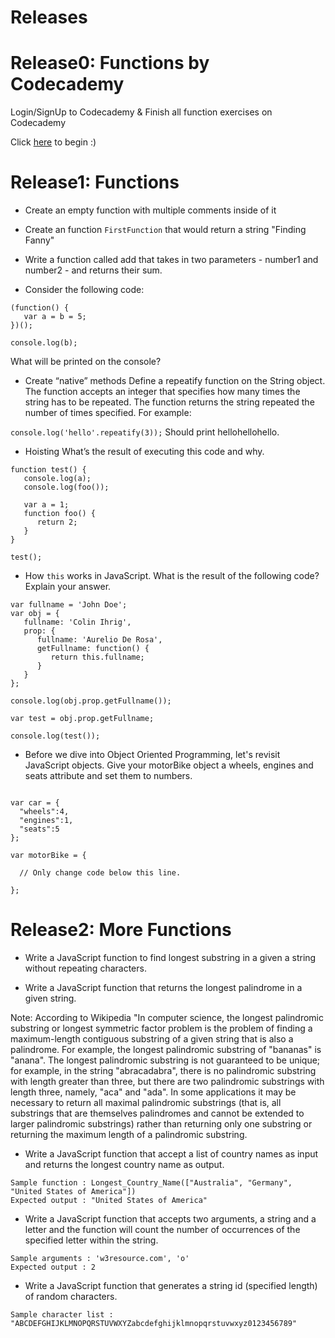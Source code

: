 # Releases

# Release0: Functions by Codecademy

Login/SignUp to Codecademy & Finish all function exercises on Codecademy

Click [here](https://www.codecademy.com/courses/functions-in-javascript-2-0/0/1) to begin :)

# Release1: Functions

- Create an empty function with multiple comments inside of it
- Create an function `FirstFunction` that would return a string "Finding Fanny"
- Write a function called add that takes in two parameters - number1 and number2 - and returns their sum.

- Consider the following code:
```
(function() {
   var a = b = 5;
})();

console.log(b);
```
What will be printed on the console?

- Create “native” methods
Define a repeatify function on the String object. The function accepts an integer that specifies how many times the string has to be repeated. The function returns the string repeated the number of times specified. For example:

```console.log('hello'.repeatify(3));```
Should print hellohellohello.

- Hoisting
What’s the result of executing this code and why.
```
function test() {
   console.log(a);
   console.log(foo());
   
   var a = 1;
   function foo() {
      return 2;
   }
}

test();
```

- How `this` works in JavaScript. 
What is the result of the following code? Explain your answer.

```
var fullname = 'John Doe';
var obj = {
   fullname: 'Colin Ihrig',
   prop: {
      fullname: 'Aurelio De Rosa',
      getFullname: function() {
         return this.fullname;
      }
   }
};

console.log(obj.prop.getFullname());

var test = obj.prop.getFullname;

console.log(test());
```


-  Before we dive into Object Oriented Programming, let's revisit JavaScript objects. Give your motorBike object a wheels, engines and seats attribute and set them to numbers.


```

var car = {
  "wheels":4,
  "engines":1,
  "seats":5
};

var motorBike = {

  // Only change code below this line.

};
```

# Release2: More Functions

- Write a JavaScript function to find longest substring in a given a string without repeating characters. 

- Write a JavaScript function that returns the longest palindrome in a given string. 

Note: According to Wikipedia "In computer science, the longest palindromic substring or longest symmetric factor problem is the problem of finding a maximum-length contiguous substring of a given string that is also a palindrome. For example, the longest palindromic substring of "bananas" is "anana". The longest palindromic substring is not guaranteed to be unique; for example, in the string "abracadabra", there is no palindromic substring with length greater than three, but there are two palindromic substrings with length three, namely, "aca" and "ada".
In some applications it may be necessary to return all maximal palindromic substrings (that is, all substrings that are themselves palindromes and cannot be extended to larger palindromic substrings) rather than returning only one substring or returning the maximum length of a palindromic substring.

- Write a JavaScript function that accept a list of country names as input and returns the longest country name as output.
```
Sample function : Longest_Country_Name(["Australia", "Germany", "United States of America"])
Expected output : "United States of America"
```

- Write a JavaScript function that accepts two arguments, a string and a letter and the function will count the number of occurrences of the specified letter within the string.
```
Sample arguments : 'w3resource.com', 'o'
Expected output : 2 
```
- Write a JavaScript function that generates a string id (specified length) of random characters.
```
Sample character list : "ABCDEFGHIJKLMNOPQRSTUVWXYZabcdefghijklmnopqrstuvwxyz0123456789"
```